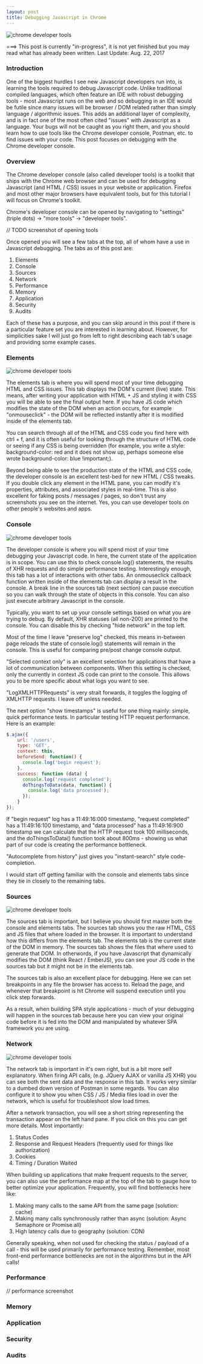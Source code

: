 ```yaml
---
layout: post
title: Debugging Javascript in Chrome
---
```


<img src="{{ site.baseurl }}/assets/2017-8-07/overview.jpg" alt="chrome developer tools"/>

===>
This post is currently "in-progress", it is not yet finished but you may read what has already been written.
Last Update: Aug. 22, 2017

### Introduction
One of the biggest hurdles I see new Javascript developers run into, is learning the tools required to debug Javascript code. Unlike traditional compiled languages,
which often feature an IDE with robust debugging tools - most Javascript runs on the web and so debugging in an IDE would be futile since many issues will be
browser / DOM related rather than simply language / algorithmic issues. This adds an additional layer of complexity, and is in fact one of the most often cited "issues"
with Javascript as a language. Your bugs will not be caught as you right them, and you should learn how to use tools like the Chrome developer console, Postman, etc. to
find issues with your code. This post focuses on debugging with the Chrome developer console.

### Overview
The Chrome developer console (also called developer tools) is a toolkit that ships with the Chrome web browser and can be used for debugging Javascript (and HTML / CSS) issues
in your website or application. Firefox and most other major browsers have equivalent tools, but for this tutorial I will focus on Chrome's toolkit.

Chrome's developer console can be opened by navigating to "settings" (triple dots) -> "more tools" -> "developer tools".

// TODO screenshot of opening tools

Once opened you will see a few tabs at the top, all of whom have a use in Javascript debugging. The tabs as of this post are:

1. Elements
2. Console
3. Sources
4. Network
5. Performance
6. Memory
7. Application
8. Security
9. Audits

Each of these has a purpose, and you can skip around in this post if there is a particular feature set you are interested in learning about. However,
for simplicities sake I will just go from left to right describing each tab's usage and providing some example cases.

### Elements
<img src="{{ site.baseurl }}/assets/2017-8-07/elements.png" alt="chrome developer tools"/>

The elements tab is where you will spend most of your time debugging HTML and CSS issues. This tab displays the DOM's current (live) state. This means, after writing your
application with HTML + JS and styling it with CSS you will be able to see the final output here. If you have JS code which modifies the state of the DOM when an action occurs,
for example "onmouseclick" - the DOM will be reflected instantly after it is modified inside of the elements tab.

You can search through all of the HTML and CSS code you find here with ctrl + f, and it is often useful for looking through the structure of HTML code or seeing if any CSS
is being overridden (for example, you write a style: background-color: red and it does not show up, perhaps someone else wrote background-color: blue !important;).

Beyond being able to see the production state of the HTML and CSS code, the developer console is an excellent test-bed for new HTML / CSS tweaks. If you double click any element
in the HTML pane, you can modify it's properties, attributes, and associated styles in real-time. This is also excellent for faking posts / messages / pages, so don't trust any screenshots you see on the internet. Yes, you can use developer tools on other people's websites and apps.

### Console
<img src="{{ site.baseurl }}/assets/2017-8-07/console.png" alt="chrome developer tools"/>

The developer console is where you will spend most of your time debugging your Javascript code. In here, the current state of the application is in scope. You can use this to check
console.log() statements, the results of XHR requests and do simple performance testing. Interestingly enough, this tab has a lot of interactions with other tabs. An onmouseclick
callback function written inside of the elements tab can display a result in the console. A break line in the sources tab (next section) can pause execution so you can walk through
the state of objects in this console. You can also just execute arbitrary Javascript in the console.

Typically, you want to set up your console settings based on what you are trying to debug. By default, XHR statuses (all non-200) are printed to the console. You can disable this by checking "hide network" in the top left.

Most of the time I leave "preserve log" checked, this means in-between page reloads the state of console.log() statements will remain in the console. This is useful for comparing
pre/post change console output.

"Selected context only" is an excellent selection for applications that have a lot of communication between components. When this setting is checked, only the currently in context
JS code can print to the console. This allows you to be more specific about what logs you want to see.

"LogXMLHTTPRequests" is very strait forwards, it toggles the logging of XMLHTTP requests. I leave off unless needed.

The next option "show timestamps" is useful for one thing mainly: simple, quick performance tests. In particular testing HTTP request performance. Here is an example:

```javascript
$.ajax({
    url: '/users',
    type: 'GET',
    context: this,
    beforeSend: function() {
      console.log('begin request');
    },
    success: function (data) {
      console.log('request completed');
      doThingsToData(data, function() {
        console.log('data processed');
      });
    }
});
```
If "begin request" log has a 11:49:16:000 timestamp, "request completed" has a 11:49:16:100 timestamp, and "data processed" has a 11:49:16:900 timestamp
we can calculate that the HTTP request took 100 milliseconds, and the doThingsToData() function took about 800ms - showing us what part of our code is creating the performance
bottleneck.

"Autocomplete from history" just gives you "instant-search" style code-completion.

I would start off getting familiar with the console and elements tabs since they tie in closely to the remaining tabs.

### Sources
<img src="{{ site.baseurl }}/assets/2017-8-07/sources.png" alt="chrome developer tools"/>

The sources tab is important, but I believe you should first master both the console and elements tabs. The sources tab shows you the raw HTML, CSS and JS files that
where loaded in the browser. It is important to understand how this differs from the elements tab. The elements tab is the current state of the DOM in memory. The sources
tab shows the files that where used to generate that DOM. In otherwords, if you have Javascript that dynamically modifies the DOM (think React / EmberJS), you can see your
JS code in the sources tab but it might not be in the elements tab.

The sources tab is also an excellent place for debugging. Here we can set breakpoints in any file the browser has access to. Reload the page, and whenever that breakpoint is hit
Chrome will suspend execution until you click step forwards.

As a result, when building SPA style applications - much of your debugging will happen in the sources tab because here you can view your original code before it is
fed into the DOM and manipulated by whatever SPA framework you are using.

### Network
<img src="{{ site.baseurl }}/assets/2017-8-07/network.png" alt="chrome developer tools"/>

The network tab is important in it's own right, but is a bit more self explanatory. When firing API calls, (e.g. JQuery AJAX or vanilla JS XHR) you can see both the
sent data and the response in this tab. It works very similar to a dumbed down version of Postman in some regards. You can also configure it to show you when CSS / JS / Media files load in over the network, which is useful for troubleshoot slow load times.

After a network transaction, you will see a short string representing the transaction appear on the left hand pane. If you click on this you can get more details. Most importantly:

1. Status Codes
2. Response and Request Headers (frequently used for things like authorization)
3. Cookies
4. Timing / Duration Waited

When building up applications that make frequent requests to the server, you can also use the performance map at the top of the tab to gauge how to better optimize your application.
Frequently, you will find bottlenecks here like:

1. Making many calls to the same API from the same page (solution: cache)
2. Making many calls synchronously rather than async (solution: Async Semaphore or Promise.all)
3. High latency calls due to geography (solution: CDN)

Generally speaking, when not used for checking the status / payload of a call - this will be used primarily for performance testing. Remember, most front-end performance bottlenecks
are not in the algorithms but in the API calls!

### Performance
// performance screenshot

### Memory

### Application

### Security

### Audits
